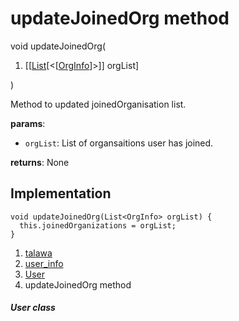 
<div>

# updateJoinedOrg method

</div>


void updateJoinedOrg(

1.  [[[List](https://api.flutter.dev/flutter/dart-core/List-class.md)[\<[[OrgInfo](../../models_organization_org_info/OrgInfo-class.md)]\>]]
    orgList]

)



Method to updated joinedOrganisation list.

**params**:

-   `orgList`: List of organsaitions user has joined.

**returns**: None



## Implementation

``` language-dart
void updateJoinedOrg(List<OrgInfo> orgList) {
  this.joinedOrganizations = orgList;
}
```







1.  [talawa](../../index.md)
2.  [user_info](../../models_user_user_info/)
3.  [User](../../models_user_user_info/User-class.md)
4.  updateJoinedOrg method

##### User class







